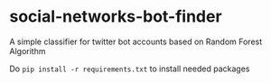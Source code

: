 # social-networks-bot-finder


A simple classifier for twitter bot accounts based on Random Forest Algorithm

Do `pip install -r requirements.txt` to install needed packages
